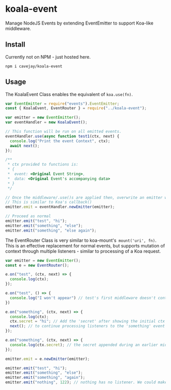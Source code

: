 # koala-event

Manage NodeJS Events by extending EventEmitter to support Koa-like middleware.

## Install 

Currently not on NPM - just hosted here.

```
npm i cavejay/koala-event
```

## Usage

The KoalaEvent Class enables the equivalent of `koa.use(fn)`.
```js
var EventEmitter = require("events").EventEmitter;
const { KoalaEvent, EventRouter } = require("../koala-event");

var emitter = new EventEmitter();
var eventHandler = new KoalaEvent();

// This function will be run on all emitted events.
eventHandler.use(async function test1(ctx, next) {
  console.log("Print the event Context", ctx);
  await next();
});

/**
 * ctx provided to functions is: 
 * {
 *  event: <Original Event String>,
 *  data: <Original Event's accompanying data>
 * }
 */

// Once the middleware/.use()s are applied then, overwrite an emitter with the an emitter that handles 
// This is similar to Koa's callback()
emitter.emit = eventHandler.newEmitter(emitter);

// Proceed as normal
emitter.emit("test", "hi");
emitter.emit("something", "else");
emitter.emit("something", "else again");
```

The EventRouter Class is very similar to koa-mount's` mount('uri', fn)`. This is an effective replacement for normal events, but supports mutation of context through multiple listeners - similar to processing of a Koa request.

```js
var emitter = new EventEmitter();
const e = new EventRouter();

e.on("test", (ctx, next) => {
  console.log(ctx);
});

e.on("test", () => {
  console.log("I won't appear") // test's first middleware doesn't continue the flow"
})

e.on("something", (ctx, next) => {
  console.log(ctx);
  ctx.secret = "hi"; // Add the 'secret' after showing the initial ctx
  next(); // to continue processing listeners to the 'something' event
});

e.on("something", (ctx, next) => {
  console.log(ctx.secret); // the secret appended during an earlier middleware is present.
});

emitter.emit = e.newEmitter(emitter);

emitter.emit("test", "hi");
emitter.emit("something", "else");
emitter.emit("something", "again");
emitter.emit("nothing", 122); // nothing has no listener. We could make a global listener using .use (just like Koa) should we want to.
```